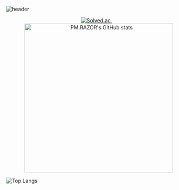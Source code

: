 <!-- 헤더 이미지 -->
![header](https://capsule-render.vercel.app/api?type=blur&color=timeGradient&height=200&animation=fadeIn&fontSize=40&fontAlignY=55&fontColor=ffffff&text=PM.RAZOR)

<!-- 솔브드랑 깃허브 스탯 한 줄로 중앙 정렬 -->
<div align="center">
  <a href="https://solved.ac/hslee1659">
    <img src="http://mazassumnida.wtf/api/v2/generate_badge?boj=hslee1659" alt="Solved.ac" />
  </a>
  &nbsp;&nbsp;&nbsp;
  <img src="https://github-readme-stats.vercel.app/api?username=PMRAZOR&show_icons=true&bg_color=30,e96443,904e95&title_color=fff&text_color=fff&icon_color=fff" width="405" alt="PM.RAZOR's GitHub stats" />
</div>

![Top Langs](https://github-readme-stats.vercel.app/api/top-langs/?username=anuraghazra&layout=compact)
<!--
**PMRAZOR/PMRAZOR** is a ✨ _special_ ✨ repository because its `README.md` (this file) appears on your GitHub profile.

Here are some ideas to get you started:

- 🔭 I’m currently working on ...
- 🌱 I’m currently learning ...
- 👯 I’m looking to collaborate on ...
- 🤔 I’m looking for help with ...
- 💬 Ask me about ...
- 📫 How to reach me: ...
- 😄 Pronouns: ...
- ⚡ Fun fact: ...
-->

